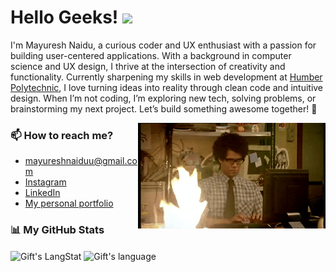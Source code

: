 # Hello Geeks! <img src = "https://raw.githubusercontent.com/MartinHeinz/MartinHeinz/master/wave.gif" width = 35px>


I'm Mayuresh Naidu, a curious coder and UX enthusiast with a passion for building user-centered applications. With a background in computer science and UX design, I thrive at the intersection of creativity and functionality. Currently sharpening my skills in web development at <a href="https://mediaarts.humber.ca/programs/web-development.html">Humber Polytechnic</a>, I love turning ideas into reality through clean code and intuitive design. When I’m not coding, I’m exploring new tech, solving problems, or brainstorming my next project. Let’s build something awesome together! 🚀

<img align='right' src="./assets/code.gif" width="300" />

### 📫 How to reach me?
- mayureshnaiduu@gmail.com
- [Instagram](https://www.instagram.com/notmeiyo/)
- [LinkedIn](https://www.linkedin.com/in/mayuresh-naidu-233802204/) 
- [My personal portfolio](https://mayureshnaidu.webflow.io)

 ### 📊 My GitHub Stats
 
 <div>
   <img align="center" src="https://github-readme-streak-stats.herokuapp.com/?user=meiyo99&theme=transparent&hide_border=true" alt="Gift's LangStat" width = 400px />

   <img align="center" src="https://github-readme-stats.vercel.app/api/top-langs?username=meiyo99&&hide_border=true&langs_count=10&show_icons=true&locale=en&layout=compact&text_color=ffffff&theme=transparent" alt="Gift's language" height="192px"  width="340px"/>
</div>